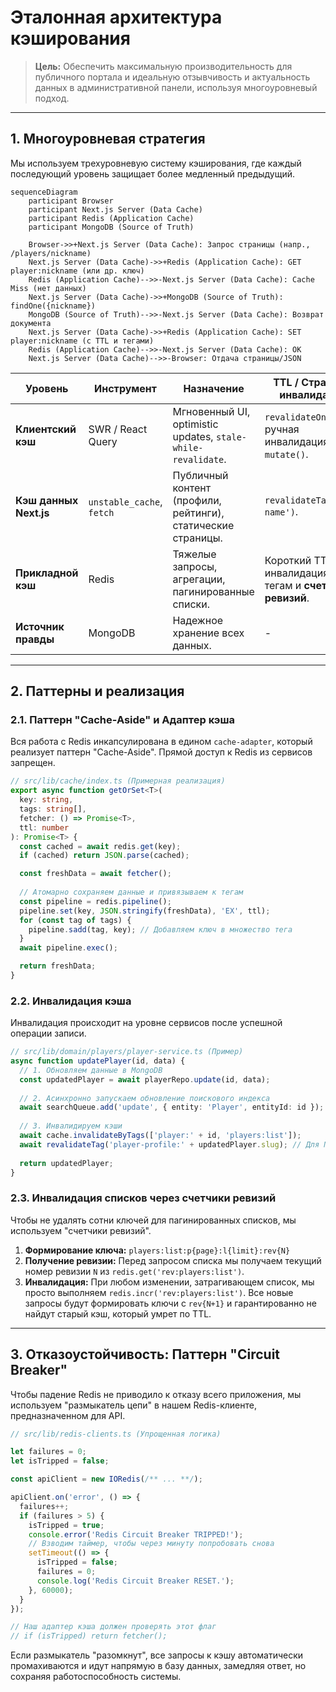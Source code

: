 # Эталонная архитектура кэширования

> **Цель:** Обеспечить максимальную производительность для публичного портала и идеальную отзывчивость и актуальность данных в административной панели, используя многоуровневый подход.

---

## 1. Многоуровневая стратегия

Мы используем трехуровневую систему кэширования, где каждый последующий уровень защищает более медленный предыдущий.

```mermaid
sequenceDiagram
    participant Browser
    participant Next.js Server (Data Cache)
    participant Redis (Application Cache)
    participant MongoDB (Source of Truth)

    Browser->>+Next.js Server (Data Cache): Запрос страницы (напр., /players/nickname)
    Next.js Server (Data Cache)->>+Redis (Application Cache): GET player:nickname (или др. ключ)
    Redis (Application Cache)-->>-Next.js Server (Data Cache): Cache Miss (нет данных)
    Next.js Server (Data Cache)->>+MongoDB (Source of Truth): findOne({nickname})
    MongoDB (Source of Truth)-->>-Next.js Server (Data Cache): Возврат документа
    Next.js Server (Data Cache)->>+Redis (Application Cache): SET player:nickname (с TTL и тегами)
    Redis (Application Cache)-->>-Next.js Server (Data Cache): OK
    Next.js Server (Data Cache)-->>-Browser: Отдача страницы/JSON
```

| Уровень              | Инструмент            | Назначение                                                 | TTL / Стратегия инвалидации                                           |
| -------------------- | --------------------- | ---------------------------------------------------------- | --------------------------------------------------------------------- |
| **Клиентский кэш**   | SWR / React Query     | Мгновенный UI, optimistic updates, `stale-while-revalidate`. | `revalidateOnFocus`, ручная инвалидация через `mutate()`.               |
| **Кэш данных Next.js** | `unstable_cache`, `fetch` | Публичный контент (профили, рейтинги), статические страницы. | `revalidateTag('tag-name')`.                                          |
| **Прикладной кэш**     | Redis                 | Тяжелые запросы, агрегации, пагинированные списки.         | Короткий TTL + инвалидация по тегам и **счетчикам ревизий**.        |
| **Источник правды**    | MongoDB               | Надежное хранение всех данных.                             | -                                                                     |

---

## 2. Паттерны и реализация

### 2.1. Паттерн "Cache-Aside" и Адаптер кэша

Вся работа с Redis инкапсулирована в едином `cache-adapter`, который реализует паттерн "Cache-Aside". Прямой доступ к Redis из сервисов запрещен.

```typescript
// src/lib/cache/index.ts (Примерная реализация)
export async function getOrSet<T>(
  key: string,
  tags: string[],
  fetcher: () => Promise<T>,
  ttl: number
): Promise<T> {
  const cached = await redis.get(key);
  if (cached) return JSON.parse(cached);

  const freshData = await fetcher();
  
  // Атомарно сохраняем данные и привязываем к тегам
  const pipeline = redis.pipeline();
  pipeline.set(key, JSON.stringify(freshData), 'EX', ttl);
  for (const tag of tags) {
    pipeline.sadd(tag, key); // Добавляем ключ в множество тега
  }
  await pipeline.exec();

  return freshData;
}
```

### 2.2. Инвалидация кэша

Инвалидация происходит на уровне сервисов после успешной операции записи.

```typescript
// src/lib/domain/players/player-service.ts (Пример)
async function updatePlayer(id, data) {
  // 1. Обновляем данные в MongoDB
  const updatedPlayer = await playerRepo.update(id, data);
  
  // 2. Асинхронно запускаем обновление поискового индекса
  await searchQueue.add('update', { entity: 'Player', entityId: id });
  
  // 3. Инвалидируем кэши
  await cache.invalidateByTags(['player:' + id, 'players:list']);
  await revalidateTag('player-profile:' + updatedPlayer.slug); // Для Next.js Data Cache
  
  return updatedPlayer;
}
```

### 2.3. Инвалидация списков через счетчики ревизий

Чтобы не удалять сотни ключей для пагинированных списков, мы используем "счетчики ревизий".

1.  **Формирование ключа:** `players:list:p{page}:l{limit}:rev{N}`
2.  **Получение ревизии:** Перед запросом списка мы получаем текущий номер ревизии `N` из `redis.get('rev:players:list')`.
3.  **Инвалидация:** При любом изменении, затрагивающем список, мы просто выполняем `redis.incr('rev:players:list')`. Все новые запросы будут формировать ключи с `rev{N+1}` и гарантированно не найдут старый кэш, который умрет по TTL.

---

## 3. Отказоустойчивость: Паттерн "Circuit Breaker"

Чтобы падение Redis не приводило к отказу всего приложения, мы используем "размыкатель цепи" в нашем Redis-клиенте, предназначенном для API.

```typescript
// src/lib/redis-clients.ts (Упрощенная логика)

let failures = 0;
let isTripped = false;

const apiClient = new IORedis(/** ... **/);

apiClient.on('error', () => {
  failures++;
  if (failures > 5) {
    isTripped = true;
    console.error('Redis Circuit Breaker TRIPPED!');
    // Взводим таймер, чтобы через минуту попробовать снова
    setTimeout(() => {
      isTripped = false;
      failures = 0;
      console.log('Redis Circuit Breaker RESET.');
    }, 60000);
  }
});

// Наш адаптер кэша должен проверять этот флаг
// if (isTripped) return fetcher();
```

Если размыкатель "разомкнут", все запросы к кэшу автоматически промахиваются и идут напрямую в базу данных, замедляя ответ, но сохраняя работоспособность системы.
